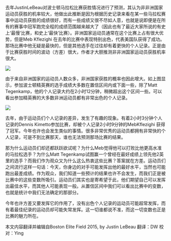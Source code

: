 去年JustinLeBeau对波士顿马拉松比赛获胜情况进行了预测，其认为非非洲国家运动员获胜的机率较大，他做出此推断是因为根据历史记录来看在某一些马拉松赛事中运动员获胜的成绩很好，而有一些成绩又很不尽如人意，也就是说即便是在所有的赛事中冠军跑完全程的成绩范围越来越大了（因此也有了最近大家所说的有史上‘最慢’比赛，和史上‘最快’比赛）。非洲国家运动员通常在这个比赛上占有很大优势，但是Meb Kflezighi 在去年的比赛中表现特别出色，代表美国队获得了成功。那场比赛中他无疑是最快的，但是其他选手在过往却有着更快的个人记录。正是由于比赛获胜时间的波动（方差）很大，作者才大胆推测非非洲国家运动员获胜机率很大。
 
![](http://mmbiz.qpic.cn/mmbiz/ghbI8QDvgWvbsQoNsR396X2lXP4KdUvDxGJJ9FRjkmmTcUp5onQibA1Ywbm6CXvjRpYfuXiagkfmia6z4jicUtC0OQ/640?wx_fmt=png&tp=webp&wxfrom=5)
 
由于来自非洲国家的运动员人数众多，非洲国家获胜的概率也因此增大。如上图显示，参加波士顿精英赛的选手成绩大多数在置信区间内或下面一些，除了Matt Tegenkamp，他的个人记录大约在2小时12分钟，稍微超出这个区间一些。可以看出参加精英赛的大多数非洲运动员都有非常出色的个人记录。
 
![](http://mmbiz.qpic.cn/mmbiz/ghbI8QDvgWvbsQoNsR396X2lXP4KdUvDNJce8wyGibVqI7KR4JLkG7bbNL65WnGC8iaXyLqHJp7P7771OnXuX97Q/640?wx_fmt=png&tp=webp&wxfrom=5)

去年，由于运动员们个人记录的差异，发生了有趣的现象。有着2小时3分钟个人记录的Dennis Kimetto参加比赛，却被个人记录2小时9分钟的MebKflezighi 获得了冠军。今年也许也会发生类似的事情。很多非常优秀的运动员都拥有非常快的个人记录，可是不到比赛那天，谁也无法预测那场比赛的结果。
 
那为什么运动员们却还都跃跃欲试呢？为什么Meb觉得他可以打败比他更高水准的马拉松选手？为什么Matt Tegenkamp试图赢一个曾经在最好成绩上领先他2英里的选手？而我们作为观众又为什么这么热衷这些比赛？答案就在方差。运动员们之间流行这样一句话：今天，你身边的对手可能发挥出他的最好水平，当然也可能跑出最差成绩。作为观众，我们知道一些预计的结果也许不会发生，而我们正是被比赛中的这些变数所吸引。运动员们其实也是寄希望于此，他们期望自己可以发挥出最佳水平，而其他人可能表现一般。从置信区间中我们可以看出比赛中的变数，也就是统计中我们无法确定的那部分。
 
今年也许方差又要发挥它的作用了，没有出色个人记录的运动员可能超常发挥，而有着最佳纪录的运动员却可能失常发挥。这一切谁都说不准，而这一切变数也正是比赛的魅力所在。

本文内容翻译并编辑自Boston Elite Field 2015, by Justin LeBeau
翻译：DW
校对：Ying